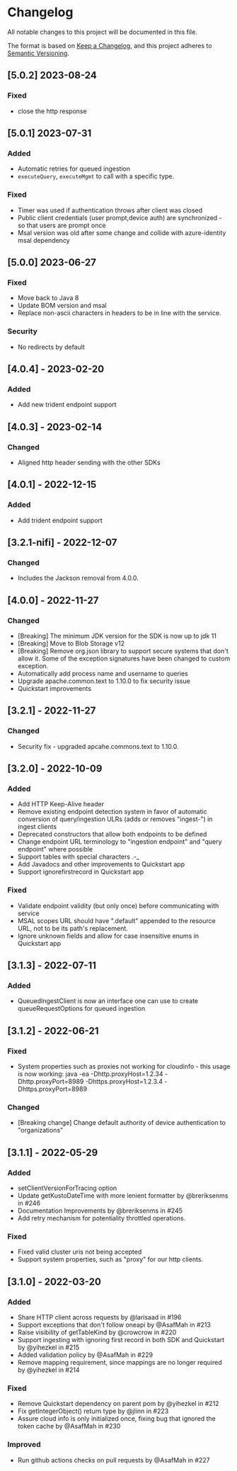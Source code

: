 # Changelog
All notable changes to this project will be documented in this file.

The format is based on [Keep a Changelog](https://keepachangelog.com/en/1.0.0/),
and this project adheres to [Semantic Versioning](https://semver.org/spec/v2.0.0.html).

## [5.0.2] 2023-08-24
### Fixed
* close the http response

## [5.0.1] 2023-07-31
### Added
* Automatic retries for queued ingestion
* `executeQuery`, `executeMgmt` to call with a specific type.
### Fixed
* Timer was used if authentication throws after client was closed
* Public client credentials (user prompt,device auth) are synchronized - so that users are prompt once
* Msal version was old after some change and collide with azure-identity msal dependency

## [5.0.0] 2023-06-27
### Fixed
* Move back to Java 8
* Update BOM version and msal
* Replace non-ascii characters in headers to be in line with the service.
### Security
* No redirects by default

## [4.0.4] - 2023-02-20
### Added
- Add new trident endpoint support

## [4.0.3] - 2023-02-14
### Changed
- Aligned http header sending with the other SDKs

## [4.0.1] - 2022-12-15
### Added
- Add trident endpoint support

## [3.2.1-nifi] - 2022-12-07
### Changed
- Includes the Jackson removal from 4.0.0.

## [4.0.0] - 2022-11-27
### Changed
- [Breaking] The minimum JDK version for the SDK is now up to jdk 11
- [Breaking] Move to Blob Storage v12
- [Breaking] Remove org.json library to support secure systems that don't allow it. Some of the exception signatures have been changed to custom exception.
- Automatically add process name and username to queries
- Upgrade apache.common.text to 1.10.0 to fix security issue
- Quickstart improvements

## [3.2.1] - 2022-11-27
### Changed
- Security fix - upgraded apcahe.commons.text to 1.10.0.

## [3.2.0] - 2022-10-09
### Added
- Add HTTP Keep-Alive header
- Remove existing endpoint detection system in favor of automatic conversion of query/ingestion ULRs (adds or removes "ingest-") in ingest clients
- Deprecated constructors that allow both endpoints to be defined
- Change endpoint URL terminology to "ingestion endpoint" and "query endpoint" where possible
- Support tables with special characters .-_
- Add Javadocs and other improvements to Quickstart app
- Support ignorefirstrecord in Quickstart app
### Fixed
- Validate endpoint validity (but only once) before communicating with service
- MSAL scopes URL should have ".default" appended to the resource URL, not to be its path's replacement.
- Ignore unknown fields and allow for case insensitive enums in Quickstart app

## [3.1.3] - 2022-07-11
### Added
- QueuedIngestClient is now an interface one can use to create queueRequestOptions for queued ingestion

## [3.1.2] - 2022-06-21
### Fixed
- System properties such as proxies not working for cloudinfo - this usage is now working: java -ea -Dhttp.proxyHost=1.2.34 -Dhttp.proxyPort=8989 -Dhttps.proxyHost=1.2.3.4 -Dhttps.proxyPort=8989
### Changed
- [Breaking change] Change default authority of device authentication to "organizations"

## [3.1.1] - 2022-05-29
### Added
- setClientVersionForTracing option
- Update getKustoDateTime with more lenient formatter by @breriksenms in #246
- Documentation Improvements by @breriksenms in #245
- Add retry mechanism for potentiality throttled operations.
### Fixed
- Fixed valid cluster uris not being accepted
- Support system properties, such as "proxy" for our http clients.

## [3.1.0] - 2022-03-20
### Added
- Share HTTP client across requests by @larisaad in #196
- Support exceptions that don't follow oneapi by @AsafMah in #213
- Raise visibility of getTableKind by @crowcrow in #220
- Support ingesting with ignoring first record in both SDK and Quickstart by @yihezkel in #215
- Added validation policy by @AsafMah in #229
- Remove mapping requirement, since mappings are no longer required by @yihezkel in #214
### Fixed
- Remove Quickstart dependency on parent pom by @yihezkel in #212
- Fix getIntegerObject() return type by @jlinn in #223
- Assure cloud info is only initialized once, fixing bug that ignored the token cache by @AsafMah in #230
### Improved
- Run github actions checks on pull requests by @AsafMah in #227
